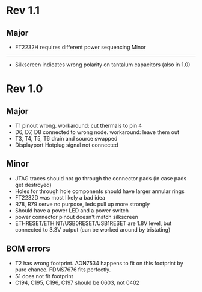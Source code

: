 Rev 1.1
=======
Major
-----
- FT2232H requires different power sequencing
Minor
-----
- Silkscreen indicates wrong polarity on tantalum capacitors (also in 1.0)

Rev 1.0
========
Major
---------
- T1 pinout wrong. workaround: cut thermals to pin 4
- D6, D7, D8 connected to wrong node. workaround: leave them out
- T3, T4, T5, T6 drain and source swapped
- Displayport Hotplug signal not connected

Minor
------
- JTAG traces should not go through the connector pads (in case pads get destroyed)
- Holes for through hole components should have larger annular rings
- FT2232D was most likely a bad idea
- R78, R79 serve no purpose, leds pull up more strongly
- Should have a power LED and a power switch
- power connector pinout doesn't match silkscreen
- ETHRESET/ETHINT/USB0RESET/USB1RESET are 1.8V level, but connected to 3.3V output (can be worked around by tristating)

BOM errors
-----------
- T2 has wrong footprint. AON7534 happens to fit on this footprint by pure chance. FDMS7676 fits perfectly.
- S1 does not fit footprint
- C194, C195, C196, C197 should be 0603, not 0402

